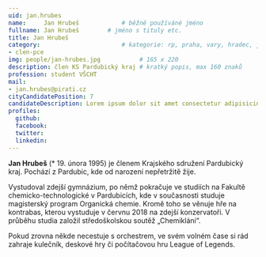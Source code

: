 ```yaml
---
uid: jan.hrubes
name:     Jan Hrubeš      		# běžně používáné jméno
fullname: Jan Hrubeš		# jméno s tituly etc.
title: Jan Hrubeš
category:                 		# kategorie: rp, praha, vary, hradec, jmk, senat
- clen-pce
img: people/jan-hrubes.jpg           # 165 x 220
description: člen KS Pardubický kraj # kratký popis, max 160 znaků
profession: student VŠCHT
mail:
- jan.hrubes@pirati.cz
cityCandidatePosition: 7
candidateDescription: Lorem ipsum dolor sit amet consectetur adipisicing elit. Molestias accusamus quidem ducimus, corrupti omnis veniam. Voluptas ipsum excepturi accusantium provident reiciendis tempora consequuntur, voluptatum optio magni molestiae cumque cupiditate eaque?
profiles:
  github:
  facebook:
  twitter:
  linkedin:
---
```

**Jan Hrubeš** (* 19. února 1995) je členem Krajského sdružení Pardubický kraj. Pochází z Pardubic, kde od narození nepřetržitě žije.

Vystudoval zdejší gymnázium, po němž pokračuje ve studiích na Fakultě chemicko-technologické v Pardubicích, kde v současnosti studuje magisterský program Organická chemie. Kromě toho se věnuje hře na kontrabas, kterou vystuduje v červnu 2018 na zdejší konzervatoři. V průběhu studia založil středoškolskou soutěž „Chemiklání“.

Pokud zrovna někde necestuje s orchestrem, ve svém volném čase si rád zahraje kulečník, deskové hry či počítačovou hru League of Legends.
